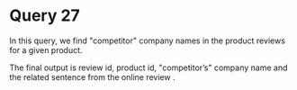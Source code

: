 # Query 27

In this query, we find "competitor" company names in the product reviews for a given product.

The final output is  review id, product id, "competitor’s" company name and the related sentence from the online review . 
